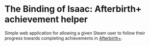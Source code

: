 The Binding of Isaac: Afterbirth+ achievement helper
====================================================

Simple web application for allowing a given Steam user to follow their progress towards completing achievements in [Afterbirth+](http://store.steampowered.com/app/570660/).